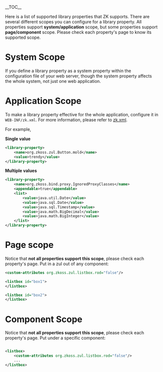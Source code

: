\_\_TOC\_\_

Here is a list of supported library properties that ZK supports. There
are several different scopes you can configure for a library property.
All properties support **system/application** scope, but some properties
support **page/component** scope. Please check each property's page to
know its supported scope.

# System Scope

If you define a library property as a system property within the
configuration file of your web server, though the system property
affects the whole system, not just one web application.

# Application Scope

To make a library property effective for the whole application,
configure it in `WEB-INF/zk.xml`. For more information, please refer to
[
zk.xml](ZK_Configuration_Reference/zk.xml/The_library-property_Element).

For example,

**Single value**

``` xml
<library-property>
    <name>org.zkoss.zul.Button.mold</name>
    <value>trendy</value>
</library-property>
```

**Multiple values**

``` xml
<library-property>
    <name>org.zkoss.bind.proxy.IgnoredProxyClasses</name>
    <appendable>true</appendable>
    <list>
        <value>java.util.Date</value>
        <value>java.sql.Date</value>
        <value>java.sql.Timestamp</value>
        <value>java.math.BigDecimal</value>
        <value>java.math.BigInteger</value>
    </list>
</library-property>
```

# Page scope

Notice that **not all properties support this scope**, please check each
property's page. Put <custom-attributes> in a zul out of any component:

``` xml
<custom-attributes org.zkoss.zul.listbox.rod="false"/>

<listbox id="box1">
</listbox>

<listbox id="box2">
</listbox>
```

# Component Scope

Notice that **not all properties support this scope**, please check each
property's page. Put <custom-attributes> under a specific component:

``` xml

<listbox>
    <custom-attributes org.zkoss.zul.listbox.rod="false"/>
    ...
</listbox>
```
